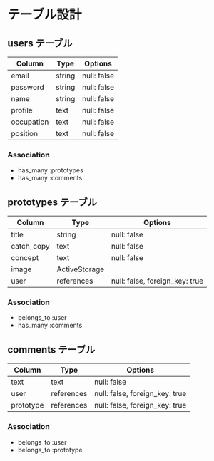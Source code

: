 # テーブル設計

## users テーブル

| Column       | Type   | Options     |
| ------------ | ------ | ----------- |
| email        | string | null: false |
| password     | string | null: false |
| name         | string | null: false |
| profile      | text   | null: false |
| occupation   | text   | null: false |
| position     | text   | null: false |

### Association

- has_many :prototypes
- has_many :comments

## prototypes テーブル

| Column       | Type          | Options                        |
| ------------ | ------------- | ------------------------------ |
| title        | string        | null: false                    |
| catch_copy   | text          | null: false                    |
| concept      | text          | null: false                    |
| image        | ActiveStorage |                                |
| user         | references    | null: false, foreign_key: true |

### Association

- belongs_to :user
- has_many :comments

## comments テーブル

| Column    | Type       | Options                        |
| --------- | ---------- | ------------------------------ |
| text      | text       | null: false                    |
| user      | references | null: false, foreign_key: true |
| prototype | references | null: false, foreign_key: true |

### Association

- belongs_to :user
- belongs_to :prototype